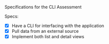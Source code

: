  Specifications for the CLI Assessment

Specs:
- [x] Have a CLI for interfacing with the application
- [x] Pull data from an external source
- [x] Implement both list and detail views
